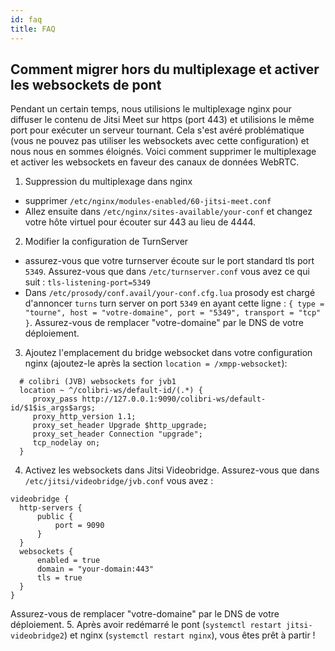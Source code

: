 ```yaml
---
id: faq
title: FAQ
---
```


## Comment migrer hors du multiplexage et activer les websockets de pont

Pendant un certain temps, nous utilisions le multiplexage nginx pour diffuser le contenu de Jitsi Meet sur https (port 443) et utilisions le même port pour exécuter un serveur tournant. Cela s'est avéré problématique (vous ne pouvez pas utiliser les websockets avec cette configuration) et nous nous en sommes éloignés. Voici comment supprimer le multiplexage et activer les websockets en faveur des canaux de données WebRTC.
1. Suppression du multiplexage dans nginx
  - supprimer `/etc/nginx/modules-enabled/60-jitsi-meet.conf`
  - Allez ensuite dans `/etc/nginx/sites-available/your-conf` et changez votre hôte virtuel pour écouter sur 443 au lieu de 4444.
2. Modifier la configuration de TurnServer
  - assurez-vous que votre turnserver écoute sur le port standard tls port `5349`. Assurez-vous que dans `/etc/turnserver.conf` vous avez ce qui suit : `tls-listening-port=5349`
  - Dans `/etc/prosody/conf.avail/your-conf.cfg.lua` prosody est chargé d'annoncer `turns` turn server on port `5349` en ayant cette ligne :
    `{ type = "tourne", host = "votre-domaine", port = "5349", transport = "tcp" }`. Assurez-vous de remplacer "votre-domaine" par le DNS de votre déploiement.
3. Ajoutez l'emplacement du bridge websocket dans votre configuration nginx (ajoutez-le après la section `location = /xmpp-websocket`):
  ```
    # colibri (JVB) websockets for jvb1
    location ~ ^/colibri-ws/default-id/(.*) {
       proxy_pass http://127.0.0.1:9090/colibri-ws/default-id/$1$is_args$args;
       proxy_http_version 1.1;
       proxy_set_header Upgrade $http_upgrade;
       proxy_set_header Connection "upgrade";
       tcp_nodelay on;
    }
  ```
4. Activez les websockets dans Jitsi Videobridge. Assurez-vous que dans `/etc/jitsi/videobridge/jvb.conf` vous avez :
  ```
  videobridge {
    http-servers {
        public {
            port = 9090
        }
    }
    websockets {
        enabled = true
        domain = "your-domain:443"
        tls = true
    }
}
  ```
Assurez-vous de remplacer "votre-domaine" par le DNS de votre déploiement.
5. Après avoir redémarré le pont (`systemctl restart jitsi-videobridge2`) et nginx (`systemctl restart nginx`), vous êtes prêt à partir !
